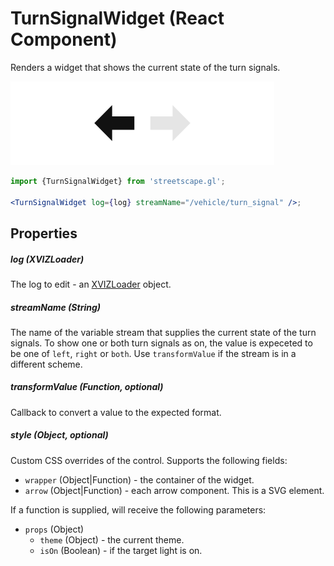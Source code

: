 # TurnSignalWidget (React Component)

Renders a widget that shows the current state of the turn signals.

![TurnSignalWidget](../images/turn-signal-widget.png)

```jsx
import {TurnSignalWidget} from 'streetscape.gl';

<TurnSignalWidget log={log} streamName="/vehicle/turn_signal" />;
```

## Properties

##### log (XVIZLoader)

The log to edit - an [XVIZLoader](/docs/api-reference/xviz-loader-interface.md) object.

##### streamName (String)

The name of the variable stream that supplies the current state of the turn signals. To show one or
both turn signals as on, the value is expeceted to be one of `left`, `right` or `both`. Use
`transformValue` if the stream is in a different scheme.

##### transformValue (Function, optional)

Callback to convert a value to the expected format.

##### style (Object, optional)

Custom CSS overrides of the control. Supports the following fields:

- `wrapper` (Object|Function) - the container of the widget.
- `arrow` (Object|Function) - each arrow component. This is a SVG element.

If a function is supplied, will receive the following parameters:

- `props` (Object)
  - `theme` (Object) - the current theme.
  - `isOn` (Boolean) - if the target light is on.
